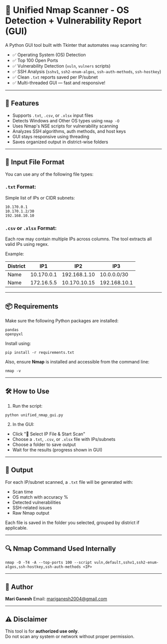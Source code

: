 # 🎯 Unified Nmap Scanner - OS Detection + Vulnerability Report (GUI)

A Python GUI tool built with Tkinter that automates `nmap` scanning for:

- ✅ Operating System (OS) Detection  
- ✅ Top 100 Open Ports  
- ✅ Vulnerability Detection (`vuln`, `vulners` scripts)  
- ✅ SSH Analysis (`sshv1`, `ssh2-enum-algos`, `ssh-auth-methods`, `ssh-hostkey`)  
- ✅ Clean `.txt` reports saved per IP/subnet  
- ✅ Multi-threaded GUI — fast and responsive!

---

## 🚀 Features

- Supports `.txt`, `.csv`, or `.xlsx` input files  
- Detects Windows and Other OS types using `nmap -O`  
- Uses Nmap's NSE scripts for vulnerability scanning  
- Analyzes SSH algorithms, auth methods, and host keys  
- GUI stays responsive using threading  
- Saves organized output in district-wise folders

---

## 📂 Input File Format

You can use any of the following file types:

### `.txt` Format:
Simple list of IPs or CIDR subnets:
```
10.170.0.1
10.170.1.2/30
192.168.10.10
```

### `.csv` or `.xlsx` Format:
Each row may contain multiple IPs across columns. The tool extracts all valid IPs using regex.

Example:

| District   | IP1          | IP2          | IP3          |
|------------|--------------|--------------|--------------|
| Name    | 10.170.0.1   | 192.168.1.10 | 10.0.0.0/30  |
| Name | 172.16.5.5   | 10.170.10.15 | 192.168.10.1 |

---

## 📦 Requirements

Make sure the following Python packages are installed:
```
pandas
openpyxl
```

Install using:
```
pip install -r requirements.txt
```

Also, ensure **Nmap** is installed and accessible from the command line:
```
nmap -v
```

---

## 🛠️ How to Use

1. Run the script:
```
python unified_nmap_gui.py
```

2. In the GUI:
- Click "📂 Select IP File & Start Scan"
- Choose a `.txt`, `.csv`, or `.xlsx` file with IPs/subnets
- Choose a folder to save output
- Wait for the results (progress shown in GUI)

---

## 📄 Output

For each IP/subnet scanned, a `.txt` file will be generated with:

- Scan time
- OS match with accuracy %
- Detected vulnerabilities
- SSH-related issues
- Raw Nmap output

Each file is saved in the folder you selected, grouped by district if applicable.

---

## 🔍 Nmap Command Used Internally

```
nmap -O -T4 -A --top-ports 100 --script vuln,default,sshv1,ssh2-enum-algos,ssh-hostkey,ssh-auth-methods <IP>
```

---

## 👤 Author

**Mari Ganesh** 
Email: mariganesh2004@gmail.com  


---

## ⚠️ Disclaimer

This tool is for **authorized use only**.  
Do not scan any system or network without proper permission.
